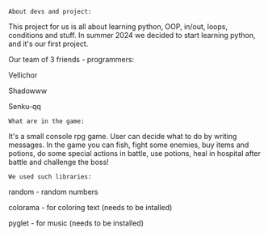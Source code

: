     About devs and project:

  This project for us is all about learning python, OOP, in/out, loops, conditions and stuff.
    In summer 2024 we decided to start learning python, and it's our first project.

Our team of 3 friends - programmers:

Vellichor

Shadowww

Senku-qq

    What are in the game:
It's a small console rpg game. User can decide what to do by writing messages. In the game you can fish, fight some enemies, buy items and potions, do some special actions in battle, use potions, heal in hospital after battle and challenge the boss!

    We used such libraries:
random - random numbers

colorama - for coloring text (needs to be intalled)

pyglet - for music (needs to be installed)
